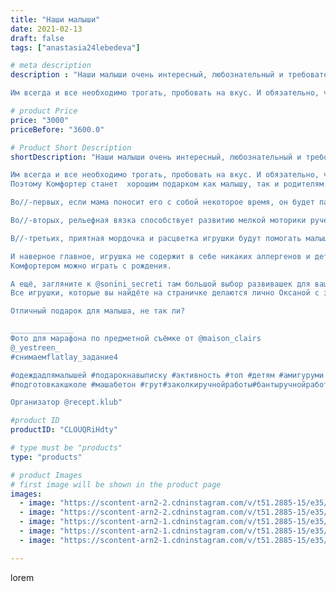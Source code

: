 ```yaml
---
title: "Наши малыши"
date: 2021-02-13
draft: false
tags: ["anastasia24lebedeva"]

# meta description
description : "Наши малыши очень интересный, любознательный и требовательный народ.

Им всегда и все необходимо трогать, пробовать на вкус. И обязательно, чтобы рядом кто//-то"

# product Price
price: "3000"
priceBefore: "3600.0"

# Product Short Description
shortDescription: "Наши малыши очень интересный, любознательный и требовательный народ.

Им всегда и все необходимо трогать, пробовать на вкус. И обязательно, чтобы рядом кто//-то был.
Поэтому Комфортер станет  хорошим подарком как малышу, так и родителям.

Во//-первых, если мама поносит его с собой некоторое время, он будет пахнуть мамой. Это будет успокаивать малыша.

Во//-вторых, рельефная вязка способствует развитию мелкой моторики ручек.

В//-третьих, приятная мордочка и расцветка игрушки будут помогать малышу знакомиться с окружающим миром.

И наверное главное, игрушка не содержит в себе никаких аллергенов и деталей, которые малыш сможет проглотить.
Комфортером можно играть с рождения.

А ещё, загляните к @sonini_secreti там большой выбор развивашек для ваших малышей. Оксана может подсказать что подойдёт конкретно вашему малышу, чтобы ему было интересно играть и развиваться с пользой.
Все игрушки, которые вы найдёте на страничке делаются лично Оксаной с заботой о детках.

Отличный подарок для малыша, не так ли?

______________
Фото для марафона по предметной съёмке от @maison_clairs
@_yestreen_
#снимаемflatlay_задание4

#одеждадлямалышей #подарокнавыписку #активность #топ #детям #амигуруми #экотовары #подушкисгречихой #именнойдержатель #силиконовыйгрызунок #подарки_детям  #развивающие_игрушки  #развивашкидлядетей #детскоеразвитие #гринвейдлявсех #домбезхимии #экопродукция #держательгрызунок #булавочкаотсглаза #репетиторволжский
#подготовкакшколе #машабетон #грут#заколкиручнойработы#бантыручнойработы

Организатор @recept.klub"

#product ID
productID: "CLOUQRiHdty"

# type must be "products"
type: "products"

# product Images
# first image will be shown in the product page
images:
  - image: "https://scontent-arn2-2.cdninstagram.com/v/t51.2885-15/e35/149660638_116067937119161_6367186487154424310_n.jpg?se=7&tp=1&_nc_ht=scontent-arn2-2.cdninstagram.com&_nc_cat=105&_nc_ohc=MDOJ6bihziwAX_ao3zT&oh=a74fc8ac3517968b96871b6b2e5c0a28&oe=606D0EC7&ig_cache_key=MjUwODAzMTExODMwMzc5MzA2Ng%3D%3D.2"
  - image: "https://scontent-arn2-2.cdninstagram.com/v/t51.2885-15/e35/148947277_3533958010066800_7644268182257794402_n.jpg?se=7&tp=1&_nc_ht=scontent-arn2-2.cdninstagram.com&_nc_cat=100&_nc_ohc=q2i2nCGVs9gAX_zMZcA&oh=0eb1d5fbba1894daa4c68ab61471b5d7&oe=606B6D8A&ig_cache_key=MjUwODAzMTExODI5NTM0NjE1Ng%3D%3D.2"
  - image: "https://scontent-arn2-1.cdninstagram.com/v/t51.2885-15/e35/148938783_3859722760760553_7081298158916425561_n.jpg?se=8&tp=1&_nc_ht=scontent-arn2-1.cdninstagram.com&_nc_cat=109&_nc_ohc=4o7i_SLraaYAX95pcto&oh=023b135cb1a9a932d5b8a04977200fc4&oe=606A48D3&ig_cache_key=MjUwODAzMTExODI3ODUwODkyNQ%3D%3D.2"
  - image: "https://scontent-arn2-1.cdninstagram.com/v/t51.2885-15/e35/149405000_1202265533524386_7340730816113722873_n.jpg?tp=1&_nc_ht=scontent-arn2-1.cdninstagram.com&_nc_cat=106&_nc_ohc=elcWnHGniPkAX-b3ktm&oh=0afe9791e0cf6d48fffdd273379ea036&oe=606A4694&ig_cache_key=MjUwODAzMTExODM5NTkyNDkwNg%3D%3D.2"
  - image: "https://scontent-arn2-1.cdninstagram.com/v/t51.2885-15/e35/148698678_1353002758392326_4490213292047366960_n.jpg?se=8&tp=1&_nc_ht=scontent-arn2-1.cdninstagram.com&_nc_cat=102&_nc_ohc=akiFrYfdbPgAX_3pnaH&oh=d15bb49d84e6a6177cd80e546646cd8a&oe=606B3ACB&ig_cache_key=MjUwODAzMTExODI5NTM0MzQ5NA%3D%3D.2"

---
```

lorem
